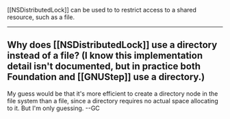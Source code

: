 [[NSDistributedLock]] can be used to to restrict access to a shared resource, such as a file.

----
Why does [[NSDistributedLock]] use a directory instead of a file? (I know this implementation detail isn't documented, but in practice both Foundation and [[GNUStep]] use a directory.)
----

My guess would be that it's more efficient to create a directory node in the file system than a file, since a directory requires no actual space allocating to it. But I'm only guessing. --GC